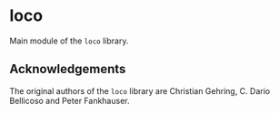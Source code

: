 # loco

Main module of the ``loco`` library.

## Acknowledgements

The original authors of the ``loco`` library are Christian Gehring, C. Dario Bellicoso and Peter Fankhauser.
